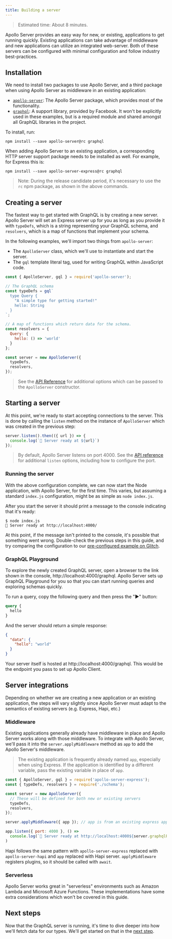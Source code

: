 ```yaml
---
title: Building a server
---
```


> Estimated time: About 8 minutes.

Apollo Server provides an easy way for new, or existing, applications to get running quickly.  Existing applications can take advantage of middleware and new applications can utilize an integrated web-server.  Both of these servers can be configured with minimal configuration and follow industry best-practices.

<h2 id="installation">Installation</h2>

We need to install two packages to use Apollo Server, and a third package when using Apollo Server as middleware in an existing application:

* [`apollo-server`](//npm.im/apollo-server): The Apollo Server package, which provides most of the functionality.
* [`graphql`](//npm.im/graphql): A support library, provided by Facebook.  It won't be explicitly used in these examples, but is a required module and shared amongst all GraphQL libraries in the project.

To install, run:

    npm install --save apollo-server@rc graphql

When adding Apollo Server to an existing application, a corresponding HTTP server support package needs to be installed as well.  For example, for Express this is:

    npm install --save apollo-server-express@rc graphql

> Note: During the release candidate period, it's necessary to use the `rc` npm package, as shown in the above commands.

<h2 id="creating">Creating a server</h2>

The fastest way to get started with GraphQL is by creating a new server. Apollo Server will set an Express server up for you as long as you provide it with `typeDefs`, which is a string representing your GraphQL schema, and `resolvers`, which is a map of functions that implement your schema.

In the following examples, we'll import two things from `apollo-server`:

* The `ApolloServer` class, which we'll use to instantiate and start the server.
* The `gql` template literal tag, used for writing GraphQL within JavaScript code.

```js
const { ApolloServer, gql } = require('apollo-server');

// The GraphQL schema
const typeDefs = gql`
  type Query {
    "A simple type for getting started!"
    hello: String
  }
`;

// A map of functions which return data for the schema.
const resolvers = {
  Query: {
    hello: () => 'world'
  }
};

const server = new ApolloServer({
  typeDefs,
  resolvers,
});
```

> See the [API Reference](../api/apollo-server.html) for additional options which can be passed to the `ApolloServer` constructor.

<h2 id="starting">Starting a server</h2>

At this point, we're ready to start accepting connections to the server.  This is done by calling the `listen` method on the instance of `ApolloServer` which was created in the previous step:

```js
server.listen().then(({ url }) => {
  console.log(`🚀 Server ready at ${url}`)
});
```

> By default, Apollo Server listens on port 4000.  See the [API reference](../api/apollo-server.html) for additional `listen` options, including how to configure the port.

<h3 id="running">Running the server</h3>

With the above configuration complete, we can now start the Node application, with Apollo Server, for the first time.  This varies, but assuming a standard `index.js` configuration, might be as simple as `node index.js`.

After you start the server it should print a message to the console indicating that it's ready:

```shell
$ node index.js
🚀 Server ready at http://localhost:4000/
```

At this point, if the message isn't printed to the console, it's possible that something went wrong.  Double-check the previous steps in this guide, and try comparing the configuration to our [pre-configured example on Glitch](https://glitch.com/edit/#!/apollo-launchpad?path=server.js).

<h3 id="running">GraphQL Playground</h3>

To explore the newly created GraphQL server, open a browser to the link shown in the console, http://localhost:4000/graphql. Apollo Server sets up GraphQL Playground for you so that you can start running queries and exploring schemas quickly.

To run a query, copy the following query and then press the "▶️" button:

```graphql
query {
  hello
}
```

And the server should return a simple response:

```json
{
  "data": {
    "hello": "world"
  }
}
```

Your server itself is hosted at http://localhost:4000/graphql. This would be the endpoint you pass to set up Apollo Client.

<h2 id="integrations">Server integrations</h2>

Depending on whether we are creating a new application or an existing application, the steps will vary slightly since Apollo Server must adapt to the semantics of existing servers (e.g. Express, Hapi, etc.)

<h3 id="middleware">Middleware</h3>

Existing applications generally already have middleware in place and Apollo Server works along with those middleware. To integrate with Apollo Server, we'll pass it into the `server.applyMiddleware` method as `app` to add the Apollo Server's middleware.

> The existing application is frequently already named `app`, especially when using Express.  If the application is identified by a different variable, pass the existing variable in place of `app`.

```js
const { ApolloServer, gql } = require('apollo-server-express');
const { typeDefs, resolvers } = require('./schema');

const server = new ApolloServer({
  // These will be defined for both new or existing servers
  typeDefs,
  resolvers,
});

server.applyMiddleware({ app }); // app is from an existing express app

app.listen({ port: 4000 }, () =>
  console.log(`🚀 Server ready at http://localhost:4000${server.graphqlPath}`)
)
```

Hapi follows the same pattern with `apollo-server-express` replaced with `apollo-server-hapi` and `app` replaced with Hapi server. `applyMiddleware` registers plugins, so it should be called with `await`.

<h3 id="serverless">Serverless</h3>

Apollo Server works great in "serverless" environments such as Amazon Lambda and Microsoft Azure Functions.  These implementations have some extra considerations which won't be covered in this guide.

## Next steps

Now that the GraphQL server is running, it's time to dive deeper into how we'll fetch data for our types.  We'll get started on that in the [next step](./data.html).
